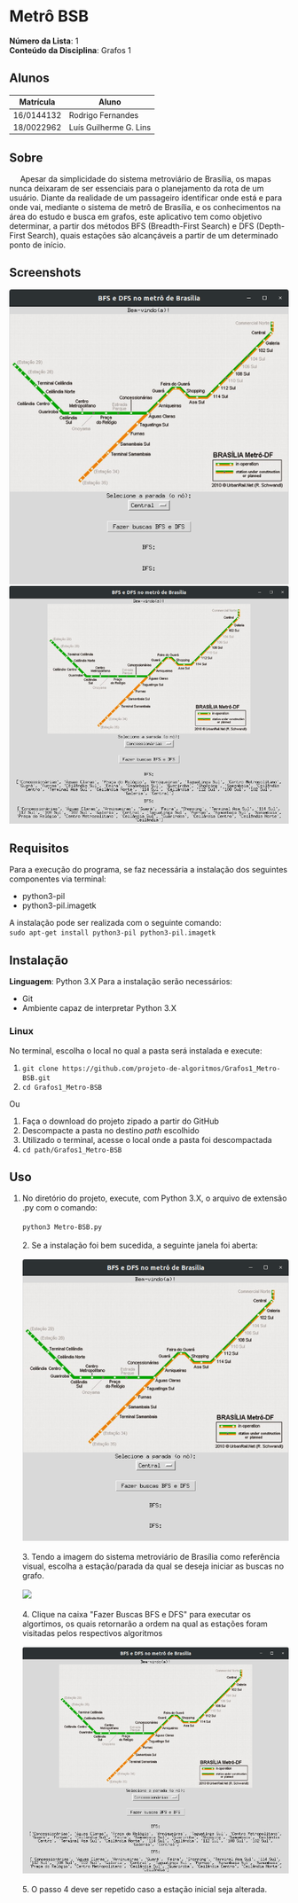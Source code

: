 # Metrô BSB

**Número da Lista**: 1 <br>
**Conteúdo da Disciplina**: Grafos 1 <br>

## Alunos
|Matrícula | Aluno |
| -- | -- |
| 16/0144132  |  Rodrigo Fernandes |
| 18/0022962  |  Luís Guilherme G. Lins |

## Sobre 
&nbsp;&nbsp;&nbsp;&nbsp; Apesar da simplicidade do sistema metroviário de Brasília, os mapas nunca deixaram de ser essenciais para o planejamento da rota de um usuário. Diante da realidade de um passageiro identificar onde está e para onde vai, mediante o sistema de metrô de Brasília, e os conhecimentos na área do estudo e busca em grafos, este aplicativo tem como objetivo determinar, a partir dos métodos BFS (Breadth-First Search) e DFS (Depth-First Search), quais estações são alcançáveis a partir de um determinado ponto de início.

## Screenshots
![](Main.png)  ![](End.png)

## Requisitos
Para a execução do programa, se faz necessária a instalação dos seguintes componentes via terminal:
* python3-pil
* python3-pil.imagetk

A instalação pode ser realizada com o seguinte comando: <br>
```sudo apt-get install python3-pil python3-pil.imagetk```

## Instalação 
**Linguagem**: Python 3.X
Para a instalação serão necessários:
* Git
* Ambiente capaz de interpretar Python 3.X

### Linux
No terminal, escolha o local no qual a pasta será instalada e execute:
1. ```git clone https://github.com/projeto-de-algoritmos/Grafos1_Metro-BSB.git```
2. ```cd Grafos1_Metro-BSB```

Ou

1. Faça o download do projeto zipado a partir do GitHub
2. Descompacte a pasta no destino _path_ escolhido
3. Utilizado o terminal, acesse o local onde a pasta foi descompactada
4. ```cd path/Grafos1_Metro-BSB```

## Uso 
1. No diretório do projeto, execute, com Python 3.X, o arquivo de extensão .py com o comando: <br><br>
```python3 Metro-BSB.py``` <br>
<br>2. Se a instalação foi bem sucedida, a seguinte janela foi aberta: <br><br>
![](Main.png) <br>
<br>3. Tendo a imagem do sistema metroviário de Brasília como referência visual, escolha a estação/parada da qual se deseja iniciar as buscas no grafo. <br><br>
![](Select.png) <br>
<br>4. Clique na caixa "Fazer Buscas BFS e DFS" para executar os algortimos, os quais retornarão a ordem na qual as estações foram visitadas pelos respectivos algoritmos <br><br>
![](End.png) <br>
<br>5. O passo 4 deve ser repetido caso a estação inicial seja alterada. <br><br>





